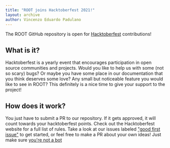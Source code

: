 ```yaml
---
title: "ROOT joins Hacktoberfest 2021!"
layout: archive
author: Vincenzo Eduardo Padulano
---
```


The ROOT GitHub repository is open for [Hacktoberfest](https://hacktoberfest.digitalocean.com/) contributions!

## What is it?

Hacktoberfest is a yearly event that encourages participation in open source communities and projects. Would you like to
help us with some (not so scary) bugs? Or maybe you have some place in our documentation that you think deserves some
love? Any small but noticeable feature you would like to see in ROOT? This definitely is a nice time to give your
support to the project!

## How does it work?

You just have to submit a PR to our repository. If it gets approved, it will count towards your hacktoberfest points.
Check out the Hacktoberfest website for a full list of rules. Take a look at our issues labeled ["good first issue"](https://github.com/root-project/root/issues?q=is%3Aopen+is%3Aissue+label%3A%22good+first+issue%22) to get started, or feel free to make a
PR about your own ideas! Just make sure [you're not a bot](https://github.com/root-project/root/pull/6534/files)
